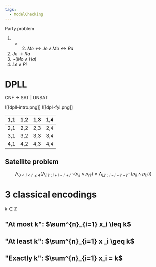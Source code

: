 ```yaml
---
tags:
  - ModelChecking
---
```

Party problem
1. + 2. $Me \leftrightarrow Je \land Mo \leftrightarrow Ra$
3. $Je \rightarrow Ra$
4. $\lnot (Mo \land Ha)$
5. $Le \land Pi$

# DPLL

CNF -> SAT | UNSAT

![[dpll-intro.png]]
![[dpll-fyi.png]]

| 1,1 | 1,2 | 1,3 | 1,4 |
| --- | --- | --- | --- |
| 2,1 | 2,2 | 2,3 | 2,4 |
| 3,1 | 3,2 | 3,3 | 3,4 |
| 4,1 | 4,2 | 4,3 | 4,4 |
## Satellite problem
$$
\bigwedge_{0<i<i'\leq4}\biggl( \bigwedge_{j,j':i+j=i'+j'} \lnot(p_{ij} \land p_{i'j'}) \lor \bigwedge_{j,j':i-j=i'-j'}\lnot(p_{ij}\land p_{i'j'})\biggr)
$$

# 3 classical encodings

$k \in \mathbb{Z}$
## "At most k": $\sum^{n}_{i=1} x_i \leq k$

## "At least k": $\sum^{n}_{i=1} x _i \geq k$

## "Exactly k": $\sum^{n}_{i=1} x_i = k$
